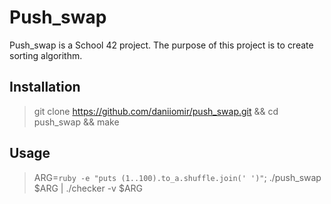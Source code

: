 Push_swap
=========

Push_swap is a School 42 project. The purpose of this project is to create sorting algorithm.

Installation
------------
>git clone https://github.com/daniiomir/push_swap.git && cd push_swap && make

Usage
-----
>ARG=`ruby -e "puts (1..100).to_a.shuffle.join(' ')"`; ./push_swap $ARG | ./checker -v $ARG
